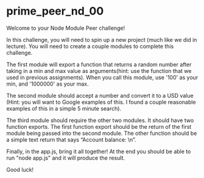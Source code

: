 # prime_peer_nd_00

Welcome to your Node Module Peer challenge!

In this challenge, you will need to spin up a new project (much like we did in lecture).  You will need to create a couple modules to complete this challenge.

The first module will export a function that returns a random number after taking in a min and max value as arguments(hint: use the function that we used in previous assignments). When you call this module, use '100' as your min, and '1000000' as your max.

The second module should accept a number and convert it to a USD value (Hint: you will want to Google examples of this. I found a couple reasonable examples of this in a simple 5 minute search).

The third module should require the other two modules. It should have two function exports. The first function export should be the return of the first module being passed into the second module. The other function should be a simple text return that says “Account balance: \n”.

Finally, in the app.js, bring it all together! At the end you should be able to run "node app.js" and it will produce the result.

Good luck!
